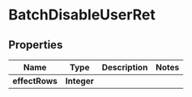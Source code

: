 

# BatchDisableUserRet


## Properties

| Name | Type | Description | Notes |
|------------ | ------------- | ------------- | -------------|
|**effectRows** | **Integer** |  |  |



